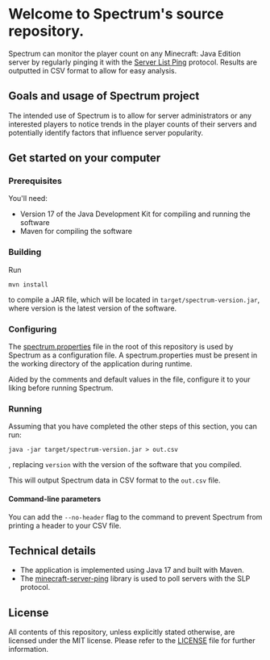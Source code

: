 # Welcome to Spectrum's source repository.

Spectrum can monitor the player count on any Minecraft: Java Edition server by
regularly pinging it with the [Server List Ping](https://wiki.vg/Server_List_Ping)
protocol. Results are outputted in CSV format to allow for easy analysis.

## Goals and usage of Spectrum project

The intended use of Spectrum is to allow for server administrators or any
interested players to notice trends in the player counts of their servers and
potentially identify factors that influence server popularity. 

## Get started on your computer

### Prerequisites

You'll need:

- Version 17 of the Java Development Kit for compiling and running the software
- Maven for compiling the software

### Building

Run
```shell
mvn install
```
to compile a JAR file, which will be located in `target/spectrum-version.jar`,
where version is the latest version of the software.

### Configuring

The [spectrum.properties](spectrum.properties) file in the root of this
repository is used by Spectrum as a configuration file. A spectrum.properties
must be present in the working directory of the application during runtime.

Aided by the comments and default values in the file, configure it to your 
liking before running Spectrum.

### Running

Assuming that you have completed the other steps of this section, you can run:
```shell
java -jar target/spectrum-version.jar > out.csv
```
, replacing `version` with the version of the software that you compiled.

This will output Spectrum data in CSV format to the `out.csv` file.

#### Command-line parameters

You can add the `--no-header` flag to the command to prevent Spectrum from
printing a header to your CSV file.

## Technical details

- The application is implemented using Java 17 and built with Maven.
- The [minecraft-server-ping](https://github.com/lucaazalim/minecraft-server-ping)
library is used to poll servers with the SLP protocol.

## License

All contents of this repository, unless explicitly stated otherwise, are
licensed under the MIT license. Please refer to the [LICENSE](LICENSE) file for
further information.